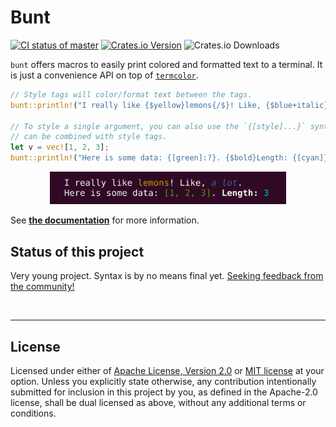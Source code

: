 Bunt
====

[<img alt="CI status of master" src="https://img.shields.io/github/workflow/status/LukasKalbertodt/bunt/CI/master?label=CI&logo=github&logoColor=white&style=for-the-badge" height="23">](https://github.com/LukasKalbertodt/bunt/actions?query=workflow%3ACI+branch%3Amaster)
[<img alt="Crates.io Version" src="https://img.shields.io/crates/v/bunt?logo=rust&style=for-the-badge" height="23">](https://crates.io/crates/bunt)
<img alt="Crates.io Downloads" src="https://img.shields.io/crates/d/bunt?color=%233498db&label=crates.io%20downloads&style=for-the-badge" height="23">


`bunt` offers macros to easily print colored and formatted text to a terminal.
It is just a convenience API on top of [`termcolor`](https://crates.io/crates/termcolor).

```rust
// Style tags will color/format text between the tags.
bunt::println!("I really like {$yellow}lemons{/$}! Like, {$blue+italic}a lot{/$}.");

// To style a single argument, you can also use the `{[style]...}` syntax. This
// can be combined with style tags.
let v = vec![1, 2, 3];
bunt::println!("Here is some data: {[green]:?}. {$bold}Length: {[cyan]}{/$}", v, v.len());
```

<p align="center">
    <img src=".github/readme-image.png" width=75%"></img>
</p>

See [**the documentation**](https://docs.rs/bunt) for more information.

## Status of this project

Very young project. Syntax is by no means final yet.
[Seeking feedback from the community!](https://github.com/LukasKalbertodt/bunt/issues/1)


<br />

---

## License

Licensed under either of <a href="LICENSE-APACHE">Apache License, Version
2.0</a> or <a href="LICENSE-MIT">MIT license</a> at your option.
Unless you explicitly state otherwise, any contribution intentionally submitted
for inclusion in this project by you, as defined in the Apache-2.0 license,
shall be dual licensed as above, without any additional terms or conditions.
